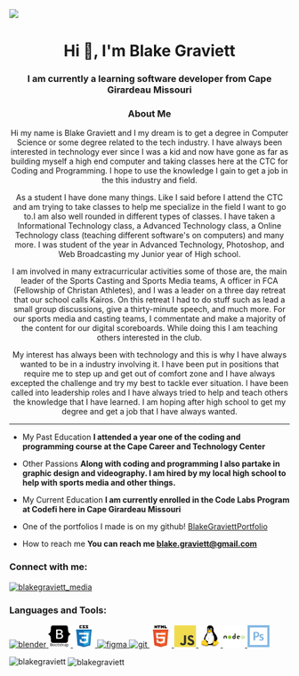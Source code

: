 <img src="![banner](https://github.com/blakegraviett/blakegraviett/assets/113914448/08824edc-a784-4712-9115-e336de59a39d)" />

<h1 align="center">Hi 👋, I'm Blake Graviett</h1>
<h3 align="center">I am currently a learning software developer from Cape Girardeau Missouri</h3>

<h3 align="center">About Me</h3>
<p align="center">	Hi my name is Blake Graviett and I my dream is to get a degree in Computer Science or some degree related to the tech industry. I have always been interested in technology ever since I was a kid and now have gone as far as building myself a high end computer and taking classes here at the CTC for Coding and Programming. I hope to use the knowledge I gain to get a job in the this industry and field.</p>
	<p align="center">	As a student I have done many things. Like I said before I attend the CTC and am trying to take classes to help me specialize in the field I want to go to.I am also well rounded in different types of classes. I have taken a Informational Technology class, a Advanced Technology class, a Online Technology class (teaching different software's on computers) and many more. I was student of the year in Advanced Technology, Photoshop, and Web Broadcasting my Junior year of High school.</p>
<p align="center">	I am involved in many extracurricular activities some of those are, the main leader of the Sports Casting and Sports Media teams, A officer in FCA (Fellowship of Christan Athletes), and I was a leader on a three day retreat that our school calls Kairos. On this retreat I had to do stuff such as lead a small group discussions, give a thirty-minute speech, and much more. For our sports media and casting teams, I commentate and make a majority of the content for our digital scoreboards. While doing this I am teaching others interested in the club.</p>
	<p align="center">	My interest has always been with technology and this is why I have always wanted to be in a industry involving it. I have been put in positions that require me to step up and get out of comfort zone and I have always excepted the challenge and try my best to tackle ever situation. I have been called into leadership roles and I have always tried to help and teach others the knowledge that I have learned. I am hoping after high school to get my degree and get a job that I have always wanted. </p>
	<hr>

- My Past Education **I attended a year one of the coding and programming course at the Cape Career and Technology Center**

- Other Passions **Along with coding and programming I also partake in graphic design and videography. I am hired by my local high school to help with sports media and other things.**

- My Current Education **I am currently enrolled in the Code Labs Program at Codefi here in Cape Girardeau Missouri**

- One of the portfolios I made is on my github! [BlakeGraviettPortfolio](https://blakegraviett.github.io/blakegraviettportfolio/)

- How to reach me **You can reach me blake.graviett@gmail.com**

<h3 align="left">Connect with me:</h3>
<p align="left">
<a href="https://instagram.com/blakegraviett_media" target="blank"><img align="center" src="https://raw.githubusercontent.com/rahuldkjain/github-profile-readme-generator/master/src/images/icons/Social/instagram.svg" alt="blakegraviett_media" height="30" width="40" /></a>
</p>

<h3 align="left">Languages and Tools:</h3>
<p align="left"> <a href="https://www.blender.org/" target="_blank" rel="noreferrer"> <img src="https://download.blender.org/branding/community/blender_community_badge_white.svg" alt="blender" width="40" height="40"/> </a> <a href="https://getbootstrap.com" target="_blank" rel="noreferrer"> <img src="https://raw.githubusercontent.com/devicons/devicon/master/icons/bootstrap/bootstrap-plain-wordmark.svg" alt="bootstrap" width="40" height="40"/> </a> <a href="https://www.w3schools.com/css/" target="_blank" rel="noreferrer"> <img src="https://raw.githubusercontent.com/devicons/devicon/master/icons/css3/css3-original-wordmark.svg" alt="css3" width="40" height="40"/> </a> <a href="https://www.figma.com/" target="_blank" rel="noreferrer"> <img src="https://www.vectorlogo.zone/logos/figma/figma-icon.svg" alt="figma" width="40" height="40"/> </a> <a href="https://git-scm.com/" target="_blank" rel="noreferrer"> <img src="https://www.vectorlogo.zone/logos/git-scm/git-scm-icon.svg" alt="git" width="40" height="40"/> </a> <a href="https://www.w3.org/html/" target="_blank" rel="noreferrer"> <img src="https://raw.githubusercontent.com/devicons/devicon/master/icons/html5/html5-original-wordmark.svg" alt="html5" width="40" height="40"/> </a> <a href="https://developer.mozilla.org/en-US/docs/Web/JavaScript" target="_blank" rel="noreferrer"> <img src="https://raw.githubusercontent.com/devicons/devicon/master/icons/javascript/javascript-original.svg" alt="javascript" width="40" height="40"/> </a> <a href="https://www.linux.org/" target="_blank" rel="noreferrer"> <img src="https://raw.githubusercontent.com/devicons/devicon/master/icons/linux/linux-original.svg" alt="linux" width="40" height="40"/> </a> <a href="https://nodejs.org" target="_blank" rel="noreferrer"> <img src="https://raw.githubusercontent.com/devicons/devicon/master/icons/nodejs/nodejs-original-wordmark.svg" alt="nodejs" width="40" height="40"/> </a> <a href="https://www.photoshop.com/en" target="_blank" rel="noreferrer"> <img src="https://raw.githubusercontent.com/devicons/devicon/master/icons/photoshop/photoshop-line.svg" alt="photoshop" width="40" height="40"/> </a> </p>

<p><img align="left" src="https://github-readme-stats.vercel.app/api/top-langs?username=blakegraviett&show_icons=true&locale=en&layout=compact" alt="blakegraviett" /></p>

<p>&nbsp;<img align="center" src="https://github-readme-stats.vercel.app/api?username=blakegraviett&show_icons=true&locale=en" alt="blakegraviett" /></p>

